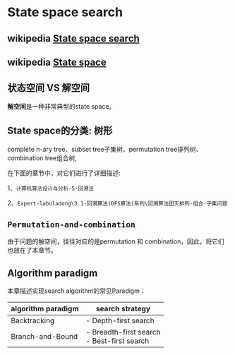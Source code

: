 # State space search



## wikipedia [State space search](https://en.wikipedia.org/wiki/State_space_search)



## wikipedia [State space](https://en.wikipedia.org/wiki/State_space)



## 状态空间 VS 解空间

**解空间**是一种非常典型的state space。

## State space的分类: 树形

complete n-ary tree、subset tree子集树、permutation tree排列树、combination tree组合树,

在下面的章节中，对它们进行了详细描述:

1、`计算机算法设计与分析-5-回溯法`

2、`Expert-labuladong\3.1-回溯算法(DFS算法)系列\回溯算法团灭排列-组合-子集问题`

## `Permutation-and-combination`

由于问题的解空间，往往对应的是permutation 和 combination，因此，将它们也放在了本章节。



## Algorithm paradigm

本章描述实现search algorithm的常见Paradigm：

| algorithm paradigm | search strategy                               |
| ------------------ | --------------------------------------------- |
| Backtracking       | - Depth-first search                          |
| Branch-and-Bound   | - Breadth-first search<br>- Best-first search |



